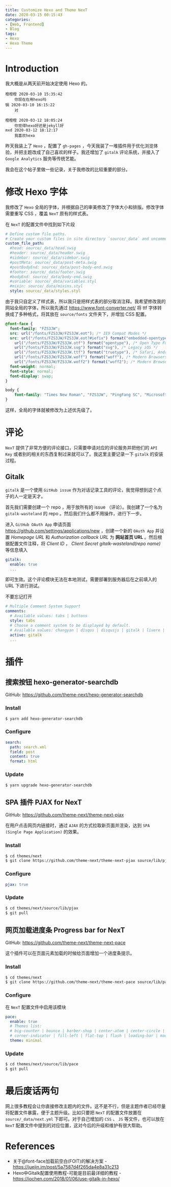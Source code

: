 ```yaml
---
title: Customize Hexo and Theme NexT
date: 2020-03-15 00:15:43
categories:
- [Web, Frontend]
- Blog
tags:
- Hexo
- Hexo Theme
---
```


# Introduction  

我大概是从两天前开始决定使用 Hexo 的。

```
橙橙橙 2020-03-10 15:35:42
    你现在在用hexo吗
锅 2020-03-10 16:15:22
    对
```

```
橙橙橙 2020-03-12 18:05:24
    你觉得hexo好还是jekyll好
mxd 2020-03-12 18:12:17
    我喜欢hexo
```

昨天我装上了 `Hexo` ，配置了 `gh-pages` ，今天我装了一堆插件用于优化浏览体验，并把主题改成了自己喜欢的样子。我还增加了 `gitalk` 评论系统，并接入了 `Google Analytics` 服务等传统艺能。

我会在这个帖子里做一些记录，关于我修改的比较重要的部分。


# 修改 Hexo 字体

我修改了 `Hexo` 全局的字体，并根据自己的审美修改了字体大小和排版。修改字体需要重写 CSS ，覆盖 `NexT` 原有的样式表。

在 `NexT` 的配置文件中找到如下片段

```yaml
# Define custom file paths.
# Create your custom files in site directory `source/_data` and uncomment needed files below.
custom_file_path:
  #head: source/_data/head.swig
  #header: source/_data/header.swig
  #sidebar: source/_data/sidebar.swig
  #postMeta: source/_data/post-meta.swig
  #postBodyEnd: source/_data/post-body-end.swig
  #footer: source/_data/footer.swig
  #bodyEnd: source/_data/body-end.swig
  #variable: source/_data/variables.styl
  #mixin: source/_data/mixins.styl
  style: source/_data/styles.styl
```

由于我只自定义了样式表，所以我只是把样式表的部分取消注释。我希望修改我的网站全局的字体，所以我先通过 https://www.font-converter.net/ 将 ttf 字体转换成了多种格式，将其放在 `source/fonts` 文件夹下，并增加 CSS 配置。

```css
@font-face {
  font-family: "FZS3JW";
  src: url("/fonts/FZS3JW/FZS3JW.eot"); /* IE9 Compat Modes */
  src: url("/fonts/FZS3JW/FZS3JW.eot?#iefix") format("embedded-opentype"), /* IE6-IE8 */
    url("/fonts/FZS3JW/FZS3JW.otf") format("opentype"), /* Open Type Font */
    url("/fonts/FZS3JW/FZS3JW.svg") format("svg"), /* Legacy iOS */
    url("/fonts/FZS3JW/FZS3JW.ttf") format("truetype"), /* Safari, Android, iOS */
    url("/fonts/FZS3JW/FZS3JW.woff") format("woff"), /* Modern Browsers */
    url("/fonts/FZS3JW/FZS3JW.woff2") format("woff2"); /* Modern Browsers */
  font-weight: normal;
  font-style: normal;
  font-display: swap;
}

body {
    font-family: "Times New Roman", "FZS3JW", "PingFang SC", "Microsoft YaHei";
}
```

这样，全局的字体就被修改为上述优先级了。

# 评论

`NexT` 提供了非常方便的评论接口，只需要申请对应的评论服务并把他们的 `API Key` 或者别的相关的东西复制过来就可以了。我这里主要记录一下 `gitalk` 的安装过程。

## Gitalk

`gitalk` 是一个使用 `GitHub issue` 作为对话记录工具的评论，我觉得想到这个点子的人一定是天才。

首先我们需要创建一个 repo ，用于放所有的 issue （评论）。我创建了一个名为 `gitalk-wasteland` 的 repo 。然后我们什么都不用操作，进行下一步。

进入 `GitHub OAuth App` 申请页面 https://github.com/settings/applications/new ，创建一个新的 `OAuth App` 并设置 *Homepage URL* 和 *Authorization callback URL* 为 **网站首页 URL** 。然后根据配置文件注释，将 *Client ID* ， *Client Secret* *gitalk-wasteland(repo name)* 等信息填入

<!--more-->

```yaml
gitalk:
  enable: true
  ...
```

即可生效。这个评论模块无法在本地测试，需要部署到服务器后在之前填入的 URL 下进行测试。

不要忘记打开

```yaml
# Multiple Comment System Support
comments:
  # Available values: tabs | buttons
  style: tabs
  # Choose a comment system to be displayed by default.
  # Available values: changyan | disqus | disqusjs | gitalk | livere | valine
  active: gitalk
  ...
```

# 插件

## 搜索按钮 hexo-generator-searchdb

GitHub: https://github.com/theme-next/hexo-generator-searchdb  

### Install

```bash
$ yarn add hexo-generator-searchdb
```

### Configure

```yaml
search:
  path: search.xml
  field: post
  content: true
  format: html
```

### Update

```bash
$ yarn upgrade hexo-generator-searchdb
```

## SPA 插件 PJAX for NexT

GitHub: https://github.com/theme-next/theme-next-pjax  

在用户点击网页内链接时，通过 `AJAX` 的方式拉取新页面并渲染，达到 `SPA (Single Page Application)` 的效果。

### Install

```bash
$ cd themes/next
$ git clone https://github.com/theme-next/theme-next-pjax source/lib/pjax
```

### Configure

```yaml
pjax: true
```

### Update

```bash
$ cd themes/next/source/lib/pjax
$ git pull
```

## 网页加载进度条 Progress bar for NexT

GitHub: https://github.com/theme-next/theme-next-pace  

这个插件可以在页面元素加载的时候给页面增加一个进度条提示。

### Install

```bash
$ cd themes/next
$ git clone https://github.com/theme-next/theme-next-pace source/lib/pace
```

### Configure

在 `NexT` 配置文件中启用该模块

```yaml
pace:
  enable: true
  # Themes list:
  # big-counter | bounce | barber-shop | center-atom | center-circle | center-radar | center-simple
  # corner-indicator | fill-left | flat-top | flash | loading-bar | mac-osx | material | minimal
  theme: minimal
```

### Update

```bash
$ cd themes/next/source/lib/pace
$ git pull
```

# 最后废话两句

网上很多教程会让你直接修改主题内的文件。这不是不行，但是主题作者已经尽量将配置文件暴露，便于主题升级。比如只要把 `NexT` 的配置文件放置在 `source/_data/next.yml` 下即可。对于自己增加的 `CSS` 、 `JS` 等文件，也可以放在 `NexT` 配置文件中提到的对应位置，这对今后的升级和维护有很大帮助。

# References

- 关于@font-face加载前空白(FOIT)的解决方案 - https://juejin.im/post/5a7587d4f265da4e8a31c213  
- Hexo中Gitalk配置使用教程-可能是目前最详细的教程 - https://iochen.com/2018/01/06/use-gitalk-in-hexo/  
